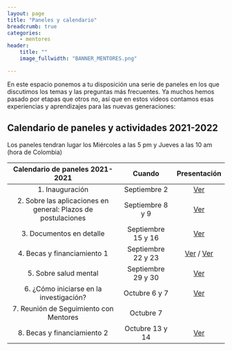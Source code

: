 ```yaml
---
layout: page
title: "Paneles y calendario"
breadcrumb: true
categories:
    - mentores
header:
    title: ""
    image_fullwidth: "BANNER_MENTORES.png"

---
```


En este espacio ponemos a tu disposición una serie de paneles en los que discutimos los temas y las
preguntas más frecuentes. Ya muchos hemos pasado por etapas que otros no, así que en estos videos
contamos esas experiencias y aprendizajes para las nuevas generaciones:

## Calendario de paneles y actividades 2021-2022

Los paneles tendran lugar los Miércoles a las 5 pm y Jueves a las 10 am (hora de Colombia)


|      Calendario de paneles 2021-2021    |   Cuando    |  Presentación  |
|:---------------------------------------:|:-----------:|:--------------:|
| 1. Inauguración            |  Septiembre 2  |   [Ver](https://recastronomia.github.io/docs/Inauguracion_Mentores_2021.pdf)  |
| 2. Sobre las aplicaciones en general: Plazos de postulaciones    | Septiembre 8 y 9 |     [Ver](https://recastronomia.github.io/docs/Aplicando_a_posgrados_en_astronomia.pdf)
| 3. Documentos en detalle                     | Septiembre 15 y 16 |   [Ver](https://youtu.be/2zf776foQio)
| 4. Becas y financiamiento 1               | Septiembre 22 y 23 |  [Ver](https://youtu.be/LZtKU01235g) / [Ver](https://youtu.be/3z1ngQ8afzo)
| 5. Sobre salud mental                | Septiembre 29 y 30 |   [Ver](https://youtu.be/Imu_H2cKQMA)
| 6. ¿Cómo iniciarse en la investigación?     | Octubre 6 y 7     | [Ver](https://recastronomia.github.io/docs/como_iniciarse_investigacion.pdf)
| 7. Reunión de Seguimiento con Mentores  | Octubre 7    |
| 8.  Becas y financiamiento 2               | Octubre 13 y 14   | [Ver](https://recastronomia.github.io/docs/Panel5_Becas_II.pdf)